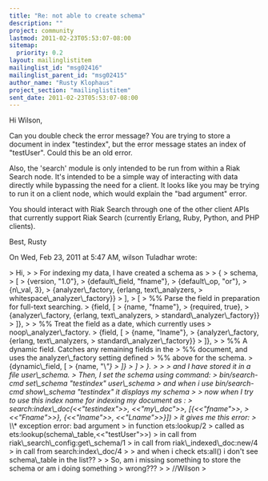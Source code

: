 ```yaml
---
title: "Re: not able to create schema"
description: ""
project: community
lastmod: 2011-02-23T05:53:07-08:00
sitemap:
  priority: 0.2
layout: mailinglistitem
mailinglist_id: "msg02416"
mailinglist_parent_id: "msg02415"
author_name: "Rusty Klophaus"
project_section: "mailinglistitem"
sent_date: 2011-02-23T05:53:07-08:00
---
```



Hi Wilson,

Can you double check the error message? You are trying to store a document
in index "testindex", but the error message states an index of "testUser".
Could this be an old error.

Also, the 'search' module is only intended to be run from within a Riak
Search node. It's intended to be a simple way of interacting with data
directly while bypassing the need for a client. It looks like you may be
trying to run it on a client node, which would explain the "bad argument"
error.

You should interact with Riak Search through one of the other client APIs
that currently support Riak Search (currently Erlang, Ruby, Python, and PHP
clients).

Best,
Rusty


On Wed, Feb 23, 2011 at 5:47 AM, wilson Tuladhar wrote:

&gt; Hi,
&gt;
&gt; For indexing my data, I have created a schema as
&gt;
&gt; {
&gt; schema,
&gt; [
&gt; {version, "1.0"},
&gt; {default\\_field, "fname"},
&gt; {default\\_op, "or"},
&gt; {n\\_val, 3},
&gt; {analyzer\\_factory, {erlang, text\\_analyzers,
&gt; whitespace\\_analyzer\\_factory}}
&gt; ],
&gt; [
&gt; %% Parse the field in preparation for full-text searching.
&gt; {field, [
&gt; {name, "fname"},
&gt; {required, true},
&gt; {analyzer\\_factory, {erlang, text\\_analyzers,
&gt; standard\\_analyzer\\_factory}}
&gt; ]},
&gt;
&gt; %% Treat the field as a date, which currently uses
&gt; noop\\_analyzer\\_factory.
&gt; {field, [
&gt; {name, "lname"},
&gt; {analyzer\\_factory, {erlang, text\\_analyzers,
&gt; standard\\_analyzer\\_factory}}
&gt; ]},
&gt;
&gt; %% A dynamic field. Catches any remaining fields in the
&gt; %% document, and uses the analyzer\\_factory setting defined
&gt; %% above for the schema.
&gt; {dynamic\\_field, [
&gt; {name, "\\*"}
&gt; ]}
&gt; ]
&gt; }.
&gt;
&gt;
&gt; and I have stored it in a file user\\_schema.
&gt; Then, I set the schema using command:
&gt; bin/search-cmd set\\_schema "testindex" user\\_schema
&gt; and when i use bin/search-cmd show\\_schema "testindex" it displays my schema
&gt;
&gt; now when I try to use this index name for indexing my document as :
&gt; search:index\\_doc(&lt;&lt;"testindex"&gt;&gt;, &lt;&lt;"my\\_doc"&gt;&gt;, [{&lt;&lt;"fname"&gt;&gt;,
&gt; &lt;&lt;"Fname"&gt;&gt;}, {&lt;&lt;"lname"&gt;&gt;, &lt;&lt;"Lname"&gt;&gt;}])
&gt; it gives me this error:
&gt; \\*\\* exception error: bad argument
&gt; in function ets:lookup/2
&gt; called as ets:lookup(schema\\_table,&lt;&lt;"testUser"&gt;&gt;)
&gt; in call from riak\\_search\\_config:get\\_schema/1
&gt; in call from riak\\_indexed\\_doc:new/4
&gt; in call from search:index\\_doc/4
&gt;
&gt; and when i check ets:all() i don't see schema\\_table in the list??
&gt;
&gt; So, am i missing something to store the schema or am i doing something
&gt; wrong???
&gt;
&gt; //Wilson
&gt;

